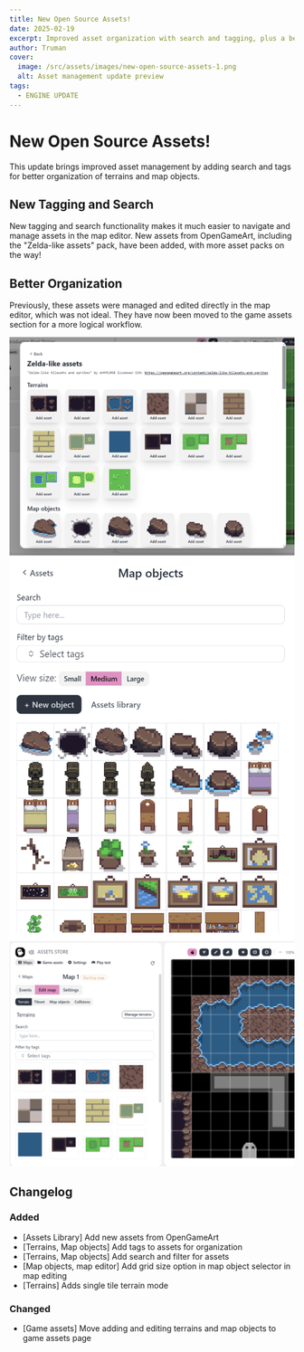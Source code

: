 ```yaml
---
title: New Open Source Assets!
date: 2025-02-19
excerpt: Improved asset organization with search and tagging, plus a better workflow for managing terrains and map objects.
author: Truman
cover:
  image: /src/assets/images/new-open-source-assets-1.png
  alt: Asset management update preview
tags:
  - ENGINE UPDATE
---
```


# New Open Source Assets!

This update brings improved asset management by adding search and tags for better organization of terrains and map objects.

## New Tagging and Search

New tagging and search functionality makes it much easier to navigate and manage assets in the map editor. New assets from OpenGameArt, including the "Zelda-like assets" pack, have
been added, with more asset packs on the way!

## Better Organization

Previously, these assets were managed and edited directly in the map editor, which was not ideal. They have now been moved to the game assets section for a more logical workflow.

![Asset Management Preview](/src/assets/images/new-open-source-assets-1.png)
![Asset Management Preview](/src/assets/images/new-open-source-assets-2.png)
![Asset Management Preview](/src/assets/images/new-open-source-assets-3.png)

## Changelog

### Added

- [Assets Library] Add new assets from OpenGameArt
- [Terrains, Map objects] Add tags to assets for organization
- [Terrains, Map objects] Add search and filter for assets
- [Map objects, map editor] Add grid size option in map object selector in map editing
- [Terrains] Adds single tile terrain mode

### Changed

- [Game assets] Move adding and editing terrains and map objects to game assets page
